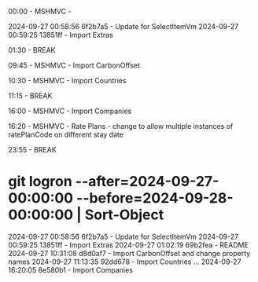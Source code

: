 ﻿00:00 - MSHMVC - 

2024-09-27 00:58:56 6f2b7a5 - Update for SelectItemVm
2024-09-27 00:59:25 13851ff - Import Extras

01:30 - BREAK

09:45 - MSHMVC - Import CarbonOffset

10:30 - MSHMVC - Import Countries


11:15 - BREAK 


16:00 - MSHMVC - Import Companies


16:20 - MSHMVC - Rate Plans - change to allow multiple instances of ratePlanCode on different stay date 

23:55 - BREAK


# git logron --after=2024-09-27-00:00:00 --before=2024-09-28-00:00:00 | Sort-Object

2024-09-27 00:58:56 6f2b7a5 - Update for SelectItemVm
2024-09-27 00:59:25 13851ff - Import Extras
2024-09-27 01:02:19 69b2fea - README
2024-09-27 10:31:08 d8d0af7 - Import CarbonOffset and change property names
2024-09-27 11:13:35 92dd678 - Import Countries ...
2024-09-27 16:20:05 8e580b1 - Import Companies

